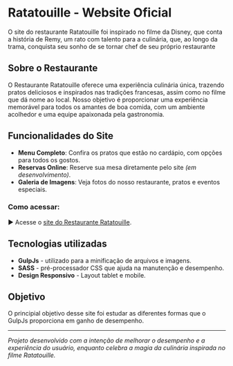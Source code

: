 # Ratatouille - Website Oficial


  O site do restaurante Ratatouille foi inspirado no filme da Disney, que conta a história de Remy, um rato com talento para a culinária, que, ao longo da trama, conquista seu sonho de se tornar chef de seu próprio restaurante


## Sobre o Restaurante



O Restaurante Ratatouille oferece uma experiência culinária única, trazendo pratos deliciosos e inspirados nas tradições francesas, assim como no filme que dá nome ao local. Nosso objetivo é proporcionar uma experiência memorável para todos os amantes de boa comida, com um ambiente acolhedor e uma equipe apaixonada pela gastronomia.

## Funcionalidades do Site

  - **Menu Completo**: Confira os pratos que estão no cardápio, com opções para todos os gostos.
  - **Reservas Online**: Reserve sua mesa diretamente pelo site *(em desenvolvimento)*.
  - **Galeria de Imagens**: Veja fotos do nosso restaurante, pratos e eventos especiais.

### Como acessar:

  ▶︎  Acesse o [site do Restaurante Ratatouille](https://website-ratatouille.vercel.app).

## Tecnologias utilizadas

- **GulpJs** - utilizado para a minificação de arquivos e imagens.
- **SASS** - pré-processador CSS que ajuda na manutenção e desempenho.
- **Design Responsivo** - Layout tablet e mobile. 

## Objetivo 

O principial objetivo desse site foi estudar as diferentes formas que o GulpJs proporciona em ganho de desempenho.

---

*Projeto desenvolvido com a intenção de melhorar o desempenho e a experiência do usuário, enquanto celebra a magia da culinária inspirada no filme Ratatouille.*
